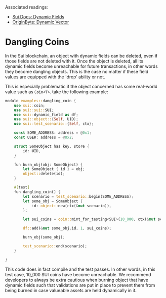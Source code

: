 Associated readings:
- [Sui Docs: Dynamic Fields](https://docs.sui.io/concepts/dynamic-fields)
- [OriginByte: Dynamic Vector](https://github.com/Origin-Byte/nft-protocol/blob/main/contracts/utils/sources/dynamic_vec.move)

# Dangling Coins

In the Sui blockchain, an object with dynamic fields can be deleted, even if those fields are not deleted with it. Once the object is deleted, all its dynamic fields become unreachable for future transactions, in other words they become dangling objects. This is the case no matter if these field values are equipped with the 'drop' ability or not.


This is especially problematic if the object concerned has some real-world value such as `Coin<T>`. take the following example:

```rust
module examples::dangling_coin {
    use sui::coin;
    use sui::sui::SUI;
    use sui::dynamic_field as df;
    use sui::object::{Self, UID};
    use sui::test_scenario::{Self, ctx};

    const SOME_ADDRESS: address = @0x1;
    const USER: address = @0x2;

    struct SomeObject has key, store {
        id: UID,
    }

    fun burn_obj(obj: SomeObject) {
        let SomeObject { id } = obj;
        object::delete(id);
    }

    #[test]
    fun dangling_coin() {
        let scenario = test_scenario::begin(SOME_ADDRESS);
        let some_obj = SomeObject {
            id: object::new(ctx(&mut scenario)),
        };

        let sui_coins = coin::mint_for_testing<SUI>(10_000, ctx(&mut scenario));

        df::add(&mut some_obj.id, 1, sui_coins);

        burn_obj(some_obj);

        test_scenario::end(scenario);
    }

}
```

This code does in fact compile and the test passes. In other words, in this test case, 10_000 SUI coins have become unreachable. We recommend developers to always be extra cautious when burning object that have dynamic fields such that validations are put in place to prevent them from being burned in case valueable assets are held dynamically in it.